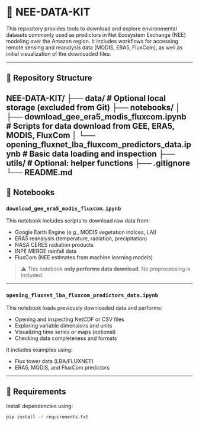 # 🌱 NEE-DATA-KIT

This repository provides tools to download and explore environmental datasets commonly used as predictors in Net Ecosystem Exchange (NEE) modeling over the Amazon region. It includes workflows for accessing remote sensing and reanalysis data (MODIS, ERA5, FluxCom), as well as initial visualization of the downloaded files.

---

## 📁 Repository Structure

NEE-DATA-KIT/
├── data/                       # Optional local storage (excluded from Git)
├── notebooks/
│   ├── download_gee_era5_modis_fluxcom.ipynb   # Scripts for data download from GEE, ERA5, MODIS, FluxCom
│   └── opening_fluxnet_lba_fluxcom_predictors_data.ipynb  # Basic data loading and inspection
├── utils/                      # Optional: helper functions
├── .gitignore
└── README.md
---

## 📘 Notebooks

### `download_gee_era5_modis_fluxcom.ipynb`
This notebook includes scripts to download raw data from:
- Google Earth Engine (e.g., MODIS vegetation indices, LAI)
- ERA5 reanalysis (temperature, radiation, precipitation)
- NASA CERES radiation products
- INPE MERGE rainfall data
- FluxCom (NEE estimates from machine learning models)

> ⚠️ This notebook **only performs data download**. No preprocessing is included.

---

### `opening_fluxnet_lba_fluxcom_predictors_data.ipynb`
This notebook loads previously downloaded data and performs:
- Opening and inspecting NetCDF or CSV files
- Exploring variable dimensions and units
- Visualizing time series or maps (optional)
- Checking data completeness and formats

It includes examples using:
- Flux tower data (LBA/FLUXNET)
- ERA5, MODIS, and FluxCom predictors

---

## 🔧 Requirements

Install dependencies using:

```bash
pip install -r requirements.txt
